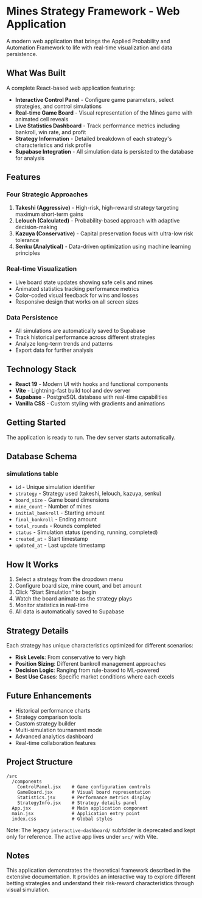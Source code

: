 # Mines Strategy Framework - Web Application

A modern web application that brings the Applied Probability and Automation Framework to life with real-time visualization and data persistence.

## What Was Built

A complete React-based web application featuring:

- **Interactive Control Panel** - Configure game parameters, select strategies, and control simulations
- **Real-time Game Board** - Visual representation of the Mines game with animated cell reveals
- **Live Statistics Dashboard** - Track performance metrics including bankroll, win rate, and profit
- **Strategy Information** - Detailed breakdown of each strategy's characteristics and risk profile
- **Supabase Integration** - All simulation data is persisted to the database for analysis

## Features

### Four Strategic Approaches

1. **Takeshi (Aggressive)** - High-risk, high-reward strategy targeting maximum short-term gains
2. **Lelouch (Calculated)** - Probability-based approach with adaptive decision-making
3. **Kazuya (Conservative)** - Capital preservation focus with ultra-low risk tolerance
4. **Senku (Analytical)** - Data-driven optimization using machine learning principles

### Real-time Visualization

- Live board state updates showing safe cells and mines
- Animated statistics tracking performance metrics
- Color-coded visual feedback for wins and losses
- Responsive design that works on all screen sizes

### Data Persistence

- All simulations are automatically saved to Supabase
- Track historical performance across different strategies
- Analyze long-term trends and patterns
- Export data for further analysis

## Technology Stack

- **React 19** - Modern UI with hooks and functional components
- **Vite** - Lightning-fast build tool and dev server
- **Supabase** - PostgreSQL database with real-time capabilities
- **Vanilla CSS** - Custom styling with gradients and animations

## Getting Started

The application is ready to run. The dev server starts automatically.

## Database Schema

### simulations table
- `id` - Unique simulation identifier
- `strategy` - Strategy used (takeshi, lelouch, kazuya, senku)
- `board_size` - Game board dimensions
- `mine_count` - Number of mines
- `initial_bankroll` - Starting amount
- `final_bankroll` - Ending amount
- `total_rounds` - Rounds completed
- `status` - Simulation status (pending, running, completed)
- `created_at` - Start timestamp
- `updated_at` - Last update timestamp

## How It Works

1. Select a strategy from the dropdown menu
2. Configure board size, mine count, and bet amount
3. Click "Start Simulation" to begin
4. Watch the board animate as the strategy plays
5. Monitor statistics in real-time
6. All data is automatically saved to Supabase

## Strategy Details

Each strategy has unique characteristics optimized for different scenarios:

- **Risk Levels**: From conservative to very high
- **Position Sizing**: Different bankroll management approaches
- **Decision Logic**: Ranging from rule-based to ML-powered
- **Best Use Cases**: Specific market conditions where each excels

## Future Enhancements

- Historical performance charts
- Strategy comparison tools
- Custom strategy builder
- Multi-simulation tournament mode
- Advanced analytics dashboard
- Real-time collaboration features

## Project Structure

```
/src
  /components
    ControlPanel.jsx    # Game configuration controls
    GameBoard.jsx       # Visual board representation
    Statistics.jsx      # Performance metrics display
    StrategyInfo.jsx    # Strategy details panel
  App.jsx               # Main application component
  main.jsx              # Application entry point
  index.css             # Global styles
```

Note: The legacy `interactive-dashboard/` subfolder is deprecated and kept only for reference. The active app lives under `src/` with Vite.

## Notes

This application demonstrates the theoretical framework described in the extensive documentation. It provides an interactive way to explore different betting strategies and understand their risk-reward characteristics through visual simulation.
